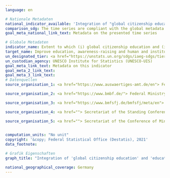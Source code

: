 ```yaml
---
language: en    

# Nationale Metadaten    
national_indicator_available: 'Integration of "global citizenship education" and "education for sustainable development" into the education system'    
comparison_sdg: The time series are compliant with the global metadata.    
goal_meta_national_link_text: Metadata on the presented time series    

# Globale Metadaten    
indicator_name: Extent to which (i) global citizenship education and (ii) education for sustainable development are mainstreamed in (a) national education policies; (b) curricula; (c) teacher education; and (d) student assessment    
target_name: Improve education, awareness-raising and human and institutional capacity on climate change mitigation, adaptation, impact reduction and early warning    
un_designated_tier: <a href="https://unstats.un.org/sdgs/iaeg-sdgs/tier-classification/" title="Click here for more information on the UN tier classification."  target="_blank">Tier II</a>    
un_custodian_agency: UNESCO Institute for Statistics (UNESCO-UIS)    
goal_meta_link_text: Metadata on this indicator    
goal_meta_2_link_text:     
goal_meta_3_link_text:         
# Datenquellen
source_organisation_1: <a href="https://www.auswaertiges-amt.de/en"> Federal Foreign Office </a>

source_organisation_2: <a href="https://www.bmbf.de/"> Federal Ministry of Education and Research </a>

source_organisation_3: <a href="https://www.bmfsfj.de/bmfsfj/meta/en"> Federal Ministry for Family Affairs, Senior Citizens, Women and Youth </a>

source_organisation_4: <a href=""> Secretariat of the Standing Conference of the Ministers of Education and Cultural Affairs of the Länder in the Federal Republic of Germany (KMK) </a>

source_organisation_5: <a href=""> Secretariat of the Conference of Ministers for Youth and Family Affairs of the Länder in the Federal Republic of Germany </a>

    
computation_units: "No unit"    
copyright: '&copy; Federal Statistical Office (Destatis), 2021'    
data_footnote:     

# Grafik Eigenschaften    
graph_title: "Integration of 'global citizenship education' and 'education for sustainable development' in the education system"    

national_geographical_coverage: Germany    
---
```


<span></span>